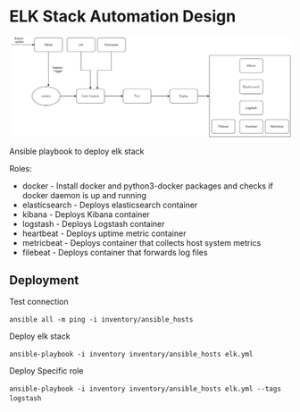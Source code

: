 
# ELK Stack Automation Design

![](images/design.png)

Ansible playbook to deploy elk stack

Roles:
* docker - Install docker and python3-docker packages and checks if docker daemon is up and running
* elasticsearch - Deploys elasticsearch container
* kibana - Deploys Kibana container
* logstash - Deploys Logstash container
* heartbeat - Deploys uptime metric container
* metricbeat - Deploys container that collects host system metrics
* filebeat - Deploys container that forwards log files

## Deployment

Test connection

`ansible all -m ping -i inventory/ansible_hosts`

Deploy elk stack

`ansible-playbook -i inventory inventory/ansible_hosts elk.yml`

Deploy Specific role

`ansible-playbook -i inventory inventory/ansible_hosts elk.yml --tags logstash`